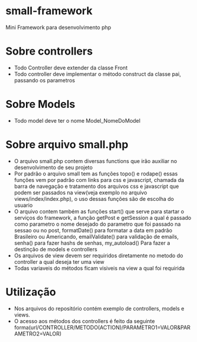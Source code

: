 # small-framework
Mini Framework para desenvolvimento php

# Sobre controllers
- Todo Controller deve extender da classe Front
- Todo controller deve implementar o método construct da classe pai, passando os parametros
# Sobre Models
- Todo model deve ter o nome Model_NomeDoModel
# Sobre arquivo small.php
- O arquivo small.php contem diversas functions que irão auxiliar no desenvolvimento de seu projeto
- Por padrão o arquivo small tem as funções topo() e rodape() essas funções vem por padrão com links para css e javascript, chamada da barra de navegação e tratamento dos arquivos css e javascript que podem ser passados na view(veja exemplo no arquivo views/index/index.php), o uso dessas funções são de escolha do usuario
- O arquivo contem também as funções start() que serve para startar o serviços do framework, a função getPost e getSession a qual é passado como parametro o nome desejado do parametro que foi passado na sessao ou no post, formatDate() para formatar a data em padrão Brasileiro ou Americando, emailValidate() para validação de emails, senha() para fazer hashs de senhas, my_autoload() Para fazer a destinção de models e controllers
- Os arquivos de view devem ser requiridos diretamente no metodo do controller a qual deseja ter uma view
- Todas variaveis do métodos ficam visiveis na view a qual foi requirida
# Utilização
- Nos arquivos do repositório contém exemplo de controllers, models e views.
- O acesso aos métodos dos controllers é feito da seguinte forma(url/CONTROLLER/METODO(ACTION)/PARAMETRO1=VALOR&PARAMETRO2=VALOR)


